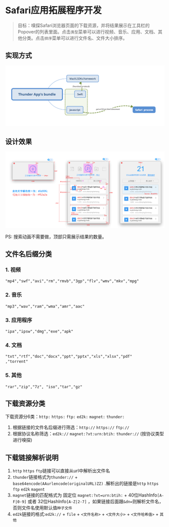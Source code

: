 # Safari应用拓展程序开发

> 目标：嗅探Safari浏览器页面的下载资源，并将结果展示在工具栏的Popover的列表里面。点击`类型`菜单可以进行视频、音乐、应用、文档、其他分类。点击`排序`菜单可以进行文件名、文件大小排序。

## 实现方式
![实现方式](images/workflow.png)

## 设计效果

![preview](images/preview.png)

PS: 搜索动画不需要做，顶部只需展示结果的数量。


## 文件名后缀分类

### 1. 视频

```
"mp4","swf","avi","rm","rmvb","3gp","flv","wmv","mkv","mpg"

```

### 2. 音乐

```
"mp3","wav","ram","wma","amr","aac"

```

### 3. 应用程序

```
"ipa","ipsw","dmg","exe","apk"

```

### 4. 文档

```
"txt","rtf","doc","docx","ppt","pptx","xls","xlsx","pdf"
,"torrent"
```

### 5. 其他
```
"rar","zip","7z", "iso","tar","gz"
```


## 下载资源分类
下载资源分6类：`http:` `https:` `ftp:` `ed2k:` `magnet:`  `thunder:`

1. 根据链接的文件名后缀进行筛选：`http://` `https://` `ftp://` 
2. 根据协议名称筛选：`ed2k://`  `magnet:?xt:urn:btih:`  `thunder://` (按协议类型进行嗅探)
 
 
## 下载链接解析说明 

1. `http` `https` `ftp`链接可以直接从url中解析出文件名
2. `thunder`链接格式为`thunder://` + `base64encode(AAurlencode(originalURL)ZZ)` .解析出的链接是`http` `https` `ftp` `ed2k` `magent`
3. `magnet`链接的匹配格式为 固定位 `magnet:?xt=urn:btih:` + 40位HashInfo`[A-F|0-9]` 或者 32位HashInfo`[A-Z|2-7]` ，如果链接后面跟`&dn=`则解析文件名，否则文件名使用默认值`种子文件`
4. `ed2k`链接的格式:`ed2k://` + `file` + `<文件名称>` + `<文件大小>` + `<文件哈希值>` + `其他`

 



